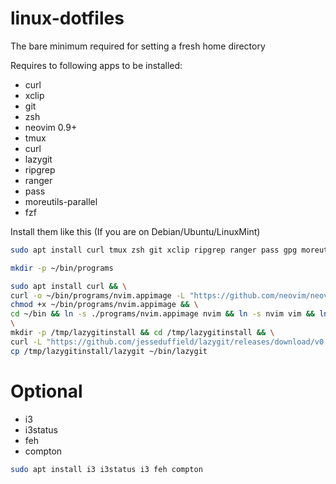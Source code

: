 # linux-dotfiles
The bare minimum required for setting a fresh home directory

Requires to following apps to be installed:
- curl
- xclip
- git
- zsh
- neovim 0.9+
- tmux
- curl
- lazygit
- ripgrep
- ranger
- pass
- moreutils-parallel
- fzf

Install them like this (If you are on Debian/Ubuntu/LinuxMint)
```bash
sudo apt install curl tmux zsh git xclip ripgrep ranger pass gpg moreutils.parallel fzf

mkdir -p ~/bin/programs

sudo apt install curl && \
curl -o ~/bin/programs/nvim.appimage -L "https://github.com/neovim/neovim/releases/download/stable/nvim.appimage" && \
chmod +x ~/bin/programs/nvim.appimage && \
cd ~/bin && ln -s ./programs/nvim.appimage nvim && ln -s nvim vim && ln -s nvim vi \
\
mkdir -p /tmp/lazygitinstall && cd /tmp/lazygitinstall && \
curl -L "https://github.com/jesseduffield/lazygit/releases/download/v0.37.0/lazygit_0.37.0_Linux_x86_64.tar.gz" | tar -xzv && \
cp /tmp/lazygitinstall/lazygit ~/bin/lazygit
```

# Optional
- i3 
- i3status
- feh
- compton

```bash
sudo apt install i3 i3status i3 feh compton
```
